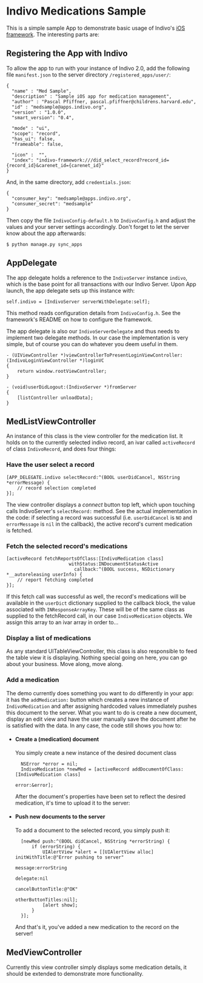 Indivo Medications Sample
=========================

This is a simple sample App to demonstrate basic usage of Indivo's [iOS framework][framework]. The interesting parts are:


## Registering the App with Indivo

To allow the app to run with your instance of Indivo 2.0, add the following file `manifest.json` to the server directory `/registered_apps/user/`:

	{
	  "name" : "Med Sample",
	  "description" : "Sample iOS app for medication management",
	  "author" : "Pascal Pfiffner, pascal.pfiffner@childrens.harvard.edu",
	  "id" : "medsample@apps.indivo.org",
	  "version" : "1.0.0",
	  "smart_version": "0.4",
	
	  "mode" : "ui",	
	  "scope": "record",
	  "has_ui": false,
	  "frameable": false,
	
	  "icon" :  "",
	  "index": "indivo-framework:///did_select_record?record_id={record_id}&carenet_id={carenet_id}"
	}

And, in the same directory, add `credentials.json`:

	{
	  "consumer_key": "medsample@apps.indivo.org",
	  "consumer_secret": "medsample"
	}

Then copy the file `IndivoConfig-default.h` to `IndivoConfig.h` and adjust the values and your server settings accordingly. Don't forget to let the server know about the app afterwards:

	$ python manage.py sync_apps


## AppDelegate

The app delegate holds a reference to the `IndivoServer` instance `indivo`, which is the base point for all transactions with our Indivo Server. Upon App launch, the app delegate sets up this instance with:

	self.indivo = [IndivoServer serverWithDelegate:self];

This method reads configuration details from `IndivoConfig.h`. See the framework's README on how to configure the framework.

The app delegate is also our `IndivoServerDelegate` and thus needs to implement two delegate methods. In our case the implementation is very simple, but of course you can do whatever you deem useful in them.

	- (UIViewController *)viewControllerToPresentLoginViewController:(IndivoLoginViewController *)loginVC
	{
		return window.rootViewController;
	}
	
	- (void)userDidLogout:(IndivoServer *)fromServer
	{
		[listController unloadData];
	}


## MedListViewController

An instance of this class is the view controller for the medication list. It holds on to the currently selected indivo record, an ivar called `activeRecord` of class `IndivoRecord`, and does four things:


### Have the user select a record ###

	[APP_DELEGATE.indivo selectRecord:^(BOOL userDidCancel, NSString *errorMessage) {
		// record selection completed
	}];

The view controller displays a *connect* button top left, which upon touching calls IndivoServer's `selectRecord:` method. See the actual implementation in the code: if selecting a record was successful (i.e. `userDidCancel` is `NO` and `errorMessage` is `nil` in the callback), the active record's current medication is fetched.


### Fetch the selected record's medications ###

	[activeRecord fetchReportsOfClass:[IndivoMedication class]
	                       withStatus:INDocumentStatusActive
	                         callback:^(BOOL success, NSDictionary *__autoreleasing userInfo) {
		// report fetching completed
	}];
	
If this fetch call was successful as well, the record's medications will be available in the `userDict` dictionary supplied to the callback block, the value associated with `INResponseArrayKey`. These will be of the same class as supplied to the fetchRecord call, in our case `IndivoMedication` objects. We assign this array to an ivar array in order to…


### Display a list of medications ####

As any standard UITableViewController, this class is also responsible to feed the table view it is displaying. Nothing special going on here, you can go about your business. Move along, move along.


### Add a medication ####

The demo currently does something you want to do differently in your app: it has the `addMedication:` button which creates a new instance of `IndivoMedication` and after assigning hardcoded values immediately pushes this document to the server. What you want to do is create a new document, display an edit view and have the user manually save the document after he is satisfied with the data. In any case, the code still shows you how to:

- #### Create a (medication) document
	You simply create a new instance of the desired document class
		
		NSError *error = nil;
		IndivoMedication *newMed = [activeRecord addDocumentOfClass:[IndivoMedication class]
		                                                      error:&error];
	
	After the document's properties have been set to reflect the desired medication, it's time to upload it to the server:
	
- #### Push new documents to the server
	To add a document to the selected record, you simply push it:
		
		[newMed push:^(BOOL didCancel, NSString *errorString) {
			if (errorString) {
				UIAlertView *alert = [[UIAlertView alloc] initWithTitle:@"Error pushing to server"
				                                                message:errorString
				                                               delegate:nil
				                                      cancelButtonTitle:@"OK"
				                                      otherButtonTitles:nil];
				[alert show];
			}
		}];
	And that's it, you've added a new medication to the record on the server!


[framework]: https://github.com/chb/IndivoFramework-ios


## MedViewController ##

Currently this view controller simply displays some medication details, it should be extended to demonstrate more functionality.
